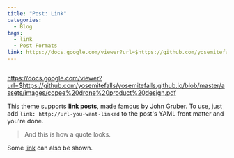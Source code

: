 ```yaml
---
title: "Post: Link"
categories:
  - Blog
tags:
  - link
  - Post Formats
link: https://docs.google.com/viewer?url=$https://github.com/yosemitefalls/yosemitefalls.github.io/blob/master/assets/images/copee%20drone%20product%20design.pdf
---
```

<a href="C:\Users\New\Documents\GitHub\yosemitefalls.github.io\assets\images\copee drone product design.pdf" class="image fit"><img src="images/marr_pic.jpg" alt=""></a>

https://docs.google.com/viewer?url=$https://github.com/yosemitefalls/yosemitefalls.github.io/blob/master/assets/images/copee%20drone%20product%20design.pdf

This theme supports **link posts**, made famous by John Gruber. To use, just add `link: http://url-you-want-linked` to the post's YAML front matter and you're done.

> And this is how a quote looks.

Some [link](#) can also be shown.